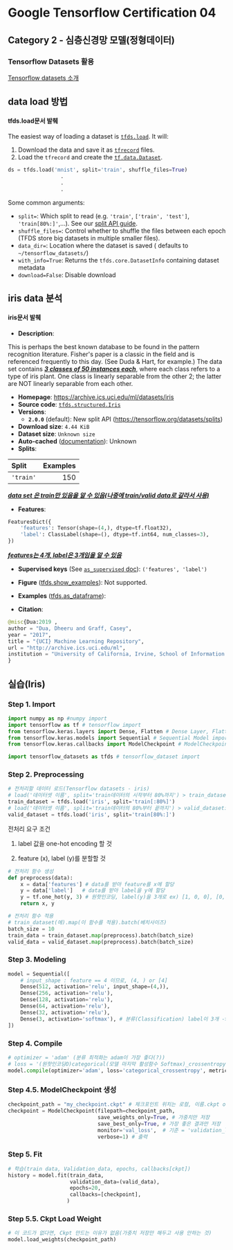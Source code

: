 # Google Tensorflow Certification 04



## Category 2 - 심층신경망 모델(정형데이터)



### Tensorflow Datasets 활용

[Tensorflow datasets 소개](https://www.tensorflow.org/api_docs/python/tf/keras/datasets)



## data load 방법

#### tfds.load문서 발췌

The easiest way of loading a dataset is [`tfds.load`](https://www.tensorflow.org/datasets/api_docs/python/tfds/load). It will:

1. Download the data and save it as [`tfrecord`](https://www.tensorflow.org/tutorials/load_data/tfrecord) files.
2. Load the `tfrecord` and create the [`tf.data.Dataset`](https://www.tensorflow.org/api_docs/python/tf/data/Dataset).

```python
ds = tfds.load('mnist', split='train', shuffle_files=True)
                 .
                 .
                 .
```

Some common arguments:

- `split=`: Which split to read (e.g. `'train'`, `['train', 'test']`, `'train[80%:]'`,...). See our [split API guide](https://www.tensorflow.org/datasets/splits).
- `shuffle_files=`: Control whether to shuffle the files between each epoch (TFDS store big datasets in multiple smaller files).
- `data_dir=`: Location where the dataset is saved ( defaults to `~/tensorflow_datasets/`) 
- `with_info=True`: Returns the `tfds.core.DatasetInfo` containing dataset metadata
- `download=False`: Disable download

#### 	

## iris data 분석

#### iris문서 발췌





- **Description**:

This is perhaps the best known database to be found in the pattern recognition literature. Fisher's paper is a classic in the field and is referenced frequently to this day. (See Duda & Hart, for example.) The data set contains ***<u>3 classes of 50 instances each</u>***, where each class refers to a type of iris plant. One class is linearly separable from the other 2; the latter are NOT linearly separable from each other. 



- **Homepage**: https://archive.ics.uci.edu/ml/datasets/iris
- **Source code**: [`tfds.structured.Iris`](https://github.com/tensorflow/datasets/tree/master/tensorflow_datasets/structured/iris.py)
- **Versions**:
  - **`2.0.0`** (default): New split API (https://tensorflow.org/datasets/splits)
- **Download size**: `4.44 KiB` 
- **Dataset size**: `Unknown size`
- **Auto-cached** ([documentation](https://www.tensorflow.org/datasets/performances#auto-caching)): Unknown
- **Splits**:

| Split     | Examples |
| :-------- | -------: |
| `'train'` |      150 |

<u>***data set 은 train만 있음을 알 수 있음(나중에 train/valid data로 갈라서 사용)***</u>



- **Features**:

```python
FeaturesDict({
    'features': Tensor(shape=(4,), dtype=tf.float32),
    'label': ClassLabel(shape=(), dtype=tf.int64, num_classes=3),
})
```

<u>***features는 4개, label은 3개임을 알 수 있음***</u>



- **Supervised keys** (See [`as_supervised` doc](https://www.tensorflow.org/datasets/api_docs/python/tfds/load#args)): `('features', 'label')`
- **Figure** ([tfds.show_examples](https://www.tensorflow.org/datasets/api_docs/python/tfds/visualization/show_examples)): Not supported.
- **Examples** ([tfds.as_dataframe](https://www.tensorflow.org/datasets/api_docs/python/tfds/as_dataframe)):



- **Citation**:

```python
@misc{Dua:2019 ,
author = "Dua, Dheeru and Graff, Casey",
year = "2017",
title = "{UCI} Machine Learning Repository",
url = "http://archive.ics.uci.edu/ml",
institution = "University of California, Irvine, School of Information and Computer Sciences"
}
```





## 실습(Iris)



### Step 1. Import

```python
import numpy as np #numpy import
import tensorflow as tf # tensorflow import
from tensorflow.keras.layers import Dense, Flatten # Dense Layer, Flatten Layer import
from tensorflow.keras.models import Sequential # Sequential Model import
from tensorflow.keras.callbacks import ModelCheckpoint # ModelCheckpoint import

import tensorflow_datasets as tfds # tensorflow_dataset import
```



### Step 2. Preprocessing

```python
# 전처리할 데이터 로드(Tensorflow datasets - iris)
# load('데이터셋 이름', split='train데이터의 시작부터 80%까지') > train_dataset으로 이용
train_dataset = tfds.load('iris', split='train[:80%]') 
# load('데이터셋 이름', split='train데이터의 80%부터 끝까지') > valid_dataset으로 이용
valid_dataset = tfds.load('iris', split='train[80%:]')
```

전처리 요구 조건

1. label 값을 one-hot encoding 할 것

2. feature (x), label (y)를 분할할 것

```python
# 전처리 함수 생성
def preprocess(data):
    x = data['features'] # data를 받아 feature를 x에 할당
    y = data['label']	# data를 받아 label을 y에 할당
    y = tf.one_hot(y, 3) # 원핫인코딩, label(y)을 3개로 ex) [1, 0, 0], [0, 1, 0], [0, 0, 1]
    return x, y
```

```python
# 전처리 함수 적용
# train_dataset(에).map(이 함수를 적용).batch(베치사이즈)
batch_size = 10
train_data = train_dataset.map(preprocess).batch(batch_size)
valid_data = valid_dataset.map(preprocess).batch(batch_size)
```



### Step 3. Modeling

```python
model = Sequential([
    # input_shape : feature == 4 이므로, (4, ) or [4]
    Dense(512, activation='relu', input_shape=(4,)),
    Dense(256, activation='relu'),
    Dense(128, activation='relu'),
    Dense(64, activation='relu'),
    Dense(32, activation='relu'),
    Dense(3, activation='softmax'), # 분류(Classification) label이 3개 -> 이진분류X, activation = 'softmax'
])
```

##### 	

### Step 4. Compile

```python
# optimizer = 'adam' (분류 최적화는 adam이 가장 좋다(?))
# loss = '(원핫인코딩O)categorical(모델 마지막 활성함수 Softmax)_crossentropy'
model.compile(optimizer='adam', loss='categorical_crossentropy', metrics=['acc'])
```



### Step 4.5. ModelCheckpoint 생성

```python
checkpoint_path = "my_checkpoint.ckpt" # 체크포인트 위치는 로컬, 이름.ckpt or 이름.m5
checkpoint = ModelCheckpoint(filepath=checkpoint_path, 
                             save_weights_only=True, # 가중치만 저장
                             save_best_only=True, # 가장 좋은 결과만 저장
                             monitor='val_loss',  # 기준 = 'validation_loss가 가장 낮은 것'
                             verbose=1) # 출력
```



### Step 5. Fit

```python
# 학습(train data, Validation_data, epochs, callbacks[ckpt])
history = model.fit(train_data,
                    validation_data=(valid_data),
                    epochs=20,
                    callbacks=[checkpoint],
                   )
```



### Step 5.5. Ckpt Load Weight

```python
# 이 코드가 없다면, Ckpt 만드는 이유가 없음(가중치 저장만 해두고 사용 안하는 것)
model.load_weights(checkpoint_path)
```

